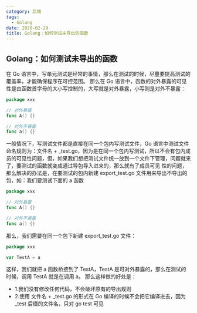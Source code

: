 ```yaml
---
category: 后端
tags:
  - Golang
date: 2020-02-29
title: Golang：如何测试未导出的函数
---
```


<!-- more -->

## Golang：如何测试未导出的函数

在 Go 语言中，写单元测试是经常的事情，那么在测试的时候，尽量要提高测试的覆盖率，才能确保程序在可控范围。</b>
那么在 Go 语言中，函数的对外暴露的可见性是由函数首字母的大小写控制的，大写就是对外暴露，小写则是对外不暴露：

```go
package xxx

// 对外暴露
func A() {}

// 对外不暴露
func a() {}
```

一般情况下，写测试文件都是直接在同一个包内写测试文件，Go 语言中测试文件命名规则为：文件名 + \_test.go，因为是在同一个包内写测试，所以不会有包内成员的可见性问题，但，如果我们想把测试文件统一放到一个文件下管理，问题就来了，要测试的函数就变成通过导包导入进来的，那么就有了成员可见 性的问题，那么解决的办法是，在要测试的包内新建 export_test.go 文件用来导出不导出的包，如：我们要测试下面的 a 函数

```go
package xxx

// 对外暴露
func A() {}

// 对外不暴露
func a() {}
```

那么，我们需要在同一个包下新建 export_test.go 文件：

```go
package xxx

var TestA = a
```

这样，我们就把 a 函数桥接到了 TestA，TestA 是可对外暴露的，那么在测试的时候，调用 TestA 就是在调用 a。</b>
那么这样做的好处是：</b>

- 1.我们没有修改任何代码，不会破坏原有的导出规则
- 2.使用 文件名 + \_test.go 的形式在 Go 编译的时候不会把它编译进去，因为 \_test 后缀的文件名，只对 go test 可见
